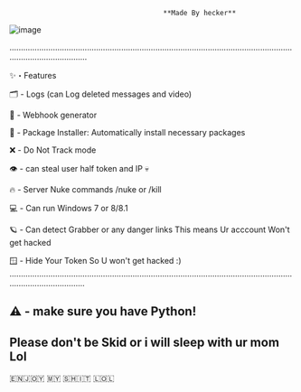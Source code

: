 
                                          **Made By hecker**  
![image](https://github.com/hacker768498/discord-modded-client/assets/150347013/a44cfb00-9248-4b3a-849c-80461f593aad)



..............................................................................................................................................................

✨・Features

🗂️ - Logs (can Log deleted messages and video)

🤖 - Webhook generator

🤖 - Package Installer: Automatically install necessary packages

❌ - Do Not Track mode

👁️ - can steal user half token and IP 💀

🔥 - Server Nuke commands /nuke or /kill

💻 - Can run Windows 7 or 8/8.1

🪐 - Can detect Grabber or any danger links This means Ur acccount Won't get hacked

🪟 - Hide Your Token So U won't get hacked :)
.............................................................................................................................................................

⚠️ - make sure you have Python!
-----------------------------------------------------------------------------------------------------------------------------------------------------------

Please don't be Skid or i will sleep with ur mom Lol
-----------------------------------------------------------------------------------------------------------------------------------------------------------
🇪​​​​​🇳​​​​​🇯​​​​​🇴​​​​​🇾​​​​​ 🇲​​​​​🇾​​​​​ 🇸​​​​​🇭​​​​​🇮​​​​​🇹​​​​​ 🇱​​​​​🇴​​​​​🇱​​​​​ 
